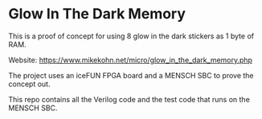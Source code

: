 # Glow In The Dark Memory
This is a proof of concept for using 8 glow in the dark
stickers as 1 byte of RAM.

Website:
https://www.mikekohn.net/micro/glow_in_the_dark_memory.php

The project uses an iceFUN FPGA board and a MENSCH SBC to
prove the concept out.

This repo contains all the Verilog code and the test code that
runs on the MENSCH SBC.

